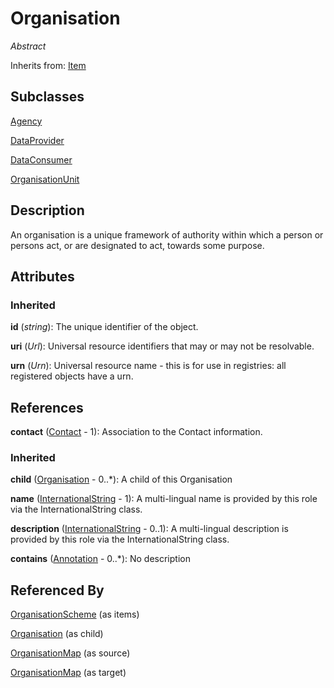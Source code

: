 
# Organisation

*Abstract*

Inherits from: [Item](Item.md)

## Subclasses

[Agency](Agency.md)

[DataProvider](DataProvider.md)

[DataConsumer](DataConsumer.md)

[OrganisationUnit](OrganisationUnit.md)



## Description

An organisation is a unique framework of authority within which a person or persons act, or are designated to act, towards some purpose.


## Attributes

### Inherited

**id** (*string*): The unique identifier of the object.

**uri** (*Url*): Universal resource identifiers that may or may not be resolvable.

**urn** (*Urn*): Universal resource name - this is for use in registries: all registered objects have a urn.



## References

**contact** ([Contact](Contact.md) - 1): Association to the Contact information.

### Inherited

**child** ([Organisation](Organisation.md) - 0..*): A child of this Organisation

**name** ([InternationalString](InternationalString.md) - 1): A multi-lingual name is provided by this role via the InternationalString class.

**description** ([InternationalString](InternationalString.md) - 0..1): A multi-lingual description is provided by this role via the InternationalString class.

**contains** ([Annotation](Annotation.md) - 0..*): No description



## Referenced By

[OrganisationScheme](OrganisationScheme.md) (as items)

[Organisation](Organisation.md) (as child)

[OrganisationMap](../Mapping/OrganisationMap.md) (as source)

[OrganisationMap](../Mapping/OrganisationMap.md) (as target)


